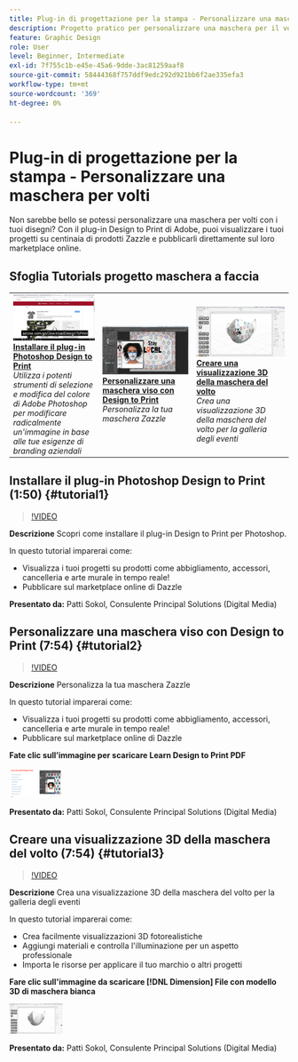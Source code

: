 ```yaml
---
title: Plug-in di progettazione per la stampa - Personalizzare una maschera per volti
description: Progetto pratico per personalizzare una maschera per il volto
feature: Graphic Design
role: User
level: Beginner, Intermediate
exl-id: 7f755c1b-e45e-45a6-9dde-3ac81259aaf8
source-git-commit: 58444368f757ddf9edc292d921bb6f2ae335efa3
workflow-type: tm+mt
source-wordcount: '369'
ht-degree: 0%

---
```


# Plug-in di progettazione per la stampa - Personalizzare una maschera per volti

Non sarebbe bello se potessi personalizzare una maschera per volti con i tuoi disegni? Con il plug-in Design to Print di Adobe, puoi visualizzare i tuoi progetti su centinaia di prodotti Zazzle e pubblicarli direttamente sul loro marketplace online.

## Sfoglia Tutorials progetto maschera a faccia

<table style="table-layout:fixed">
<tr>
 <td>
   <a href="handsonproject.md#tutorial1">
      <img alt="Installare il plug-in Photoshop Design to Print" src="../assets/d2p_install_sokol_thumbnail.jpg" />
   </a>
    <div>
   <a href="handsonproject.md#tutorial1"><strong>Installare il plug-in Photoshop Design to Print</strong></a>
    </div>
    <em>Utilizza i potenti strumenti di selezione e modifica del colore di Adobe Photoshop per modificare radicalmente un'immagine in base alle tue esigenze di branding aziendali</em>
    <br>
  </td>
  <td>
    <a href="handsonproject.md#tutorial2">
        <img alt="Personalizzare una maschera viso con Design to Print" src="../assets/d2p_faceMask_sokol_thumbnail.jpg" />
    </a>
    <div>
    <a href="handsonproject.md#tutorial2"><strong>Personalizzare una maschera viso con Design to Print</strong></a>
    </div>
    <em>Personalizza la tua maschera Zazzle</em>
    <br>
  </td>
  <td>
    <a href="handsonproject.md#tutorial3">
      <img alt="Creare una visualizzazione 3D della maschera del volto" src="../assets/DN_faceMaskShare_sokol_thumbnail.jpg" />
   </a>
    <div>
   <a href="handsonproject.md#tutorial3"><strong>Creare una visualizzazione 3D della maschera del volto</strong></a>
    </div>
    <em>Crea una visualizzazione 3D della maschera del volto per la galleria degli eventi</em>
    <br>
  </td>
</tr>
</table>

## Installare il plug-in Photoshop Design to Print (1:50) {#tutorial1}

>[!VIDEO](https://video.tv.adobe.com/v/327096?hidetitle=true)

**Descrizione**
Scopri come installare il plug-in Design to Print per Photoshop.

In questo tutorial imparerai come:
* Visualizza i tuoi progetti su prodotti come abbigliamento, accessori, cancelleria e arte murale in tempo reale!
* Pubblicare sul marketplace online di Dazzle

**Presentato da:**
Patti Sokol, Consulente Principal Solutions (Digital Media)

## Personalizzare una maschera viso con Design to Print (7:54) {#tutorial2}

>[!VIDEO](https://video.tv.adobe.com/v/327097?hidetitle=true)

**Descrizione**
Personalizza la tua maschera Zazzle

In questo tutorial imparerai come:
* Visualizza i tuoi progetti su prodotti come abbigliamento, accessori, cancelleria e arte murale in tempo reale!
* Pubblicare sul marketplace online di Dazzle

**Fate clic sull’immagine per scaricare Learn Design to Print PDF**

[![Impara da progettare a stampare](../assets/LearnDesigntoPrint_96.png)](../assets/LearnDesigntoPrint.pdf)

**Presentato da:**
Patti Sokol, Consulente Principal Solutions (Digital Media)

## Creare una visualizzazione 3D della maschera del volto (7:54) {#tutorial3}

>[!VIDEO](https://video.tv.adobe.com/v/327098?hidetitle=true)

**Descrizione**
Crea una visualizzazione 3D della maschera del volto per la galleria degli eventi

In questo tutorial imparerai come:
* Crea facilmente visualizzazioni 3D fotorealistiche
* Aggiungi materiali e controlla l&#39;illuminazione per un aspetto professionale
* Importa le risorse per applicare il tuo marchio o altri progetti

**Fare clic sull&#39;immagine da scaricare [!DNL Dimension] File con modello 3D di maschera bianca**

[![Immagine di confronto](../assets/whitemask_96.png)](https://stock.adobe.com/search/3d-assets?load_type=search&amp;native_visual_search=&amp;similar_content_id=&amp;is_recent_search=&amp;search_type=usertyped&amp;k=face+mask&amp;asset_id=324075591)

**Presentato da:**
Patti Sokol, Consulente Principal Solutions (Digital Media)
